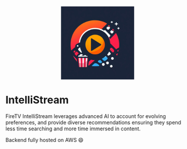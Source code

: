 <p align="center"><img src="logo.jpeg" alt="logo" width="200" align="center"/></p>

# IntelliStream

FireTV IntelliStream leverages advanced AI to account for evolving preferences, and provide diverse recommendations ensuring they spend less time searching and more time immersed in content.

Backend fully hosted on AWS 😄 
